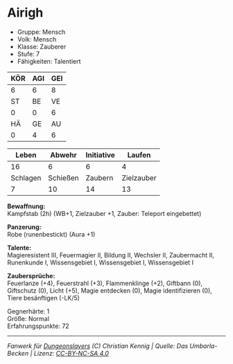 # Airigh  
- Gruppe: Mensch  
- Volk: Mensch  
- Klasse: Zauberer  
- Stufe: 7  
- Fähigkeiten: Talentiert  


| KÖR | AGI | GEI |  
| --- | --- | --- |  
| 6   | 6   | 8   |
| ST  | BE  | VE  |  
| 0   | 0   | 6   |
| HÄ  | GE  | AU  |  
| 0   | 4   | 6   |


| Leben    | Abwehr   | Initiative | Laufen     |
| -------- | -------- | ---------- | ---------- |
| 16       | 6        | 6          | 4          |
| Schlagen | Schießen | Zaubern    | Zielzauber |
| 7        | 10       | 14         | 13         |

**Bewaffnung:**  
Kampfstab (2h) (WB+1, Zielzauber +1, Zauber: Teleport eingebettet)

**Panzerung:**  
Robe (runenbestickt) (Aura +1)

**Talente:**  
Magieresistent III, Feuermagier II, Bildung II, Wechsler II, Zaubermacht II, Runenkunde I, Wissensgebiet I, Wissensgebiet I, Wissensgebiet I

**Zaubersprüche:**  
Feuerlanze (+4), Feuerstrahl (+3), Flammenklinge (+2), Giftbann (0), Giftschutz (0), Licht (+5), Magie entdecken (0), Magie identifizieren (0), Tiere besänftigen (-LK/5)

Gegnerhärte: 1  
Größe: Normal  
Erfahrungspunkte: 72  



___
*Fanwerk für [Dungeonslayers](https://www.dungeonslayers.net/) (C) Christian Kennig | Quelle: Das Umbarla-Becken | Lizenz: [CC-BY-NC-SA 4.0](https://creativecommons.org/licenses/by-nc-sa/4.0/deed.de)*